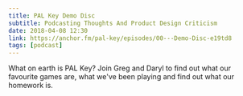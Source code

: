 ```yaml
---
title: PAL Key Demo Disc
subtitle: Podcasting Thoughts And Product Design Criticism
date: 2018-04-08 12:30
link: https://anchor.fm/pal-key/episodes/00---Demo-Disc-e19td8
tags: [podcast]
---
```

What on earth is PAL Key? Join Greg and Daryl to find out what our favourite games are, what we've been playing and find out what our homework is.